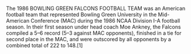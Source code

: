 The 1986 BOWLING GREEN FALCONS FOOTBALL TEAM was an American football team that represented Bowling Green University in the Mid-American Conference (MAC) during the 1986 NCAA Division I-A football season. In their first season under head coach Moe Ankney, the Falcons compiled a 5–6 record (5–3 against MAC opponents), finished in a tie for second place in the MAC, and were outscored by all opponents by a combined total of 222 to 148.[1]
